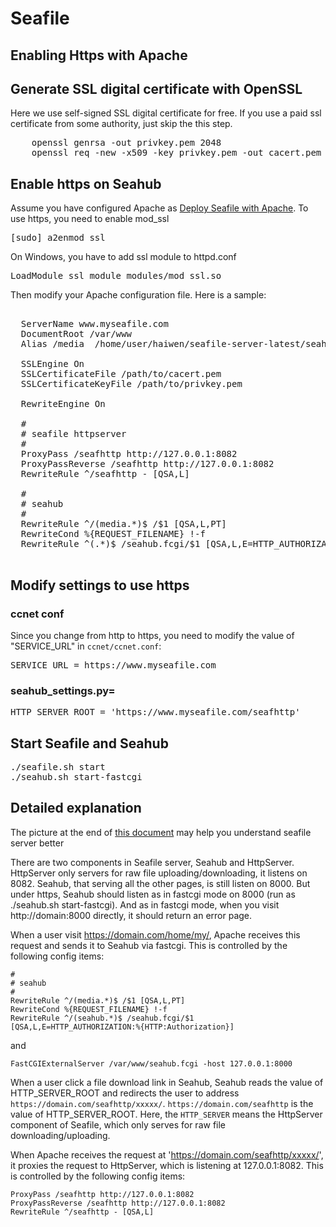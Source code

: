 # Seafile
## Enabling Https with Apache

## Generate SSL digital certificate with OpenSSL

Here we use self-signed SSL digital certificate for free. If you use a paid ssl certificate from some authority, just skip the this step.

<pre>
    openssl genrsa -out privkey.pem 2048
    openssl req -new -x509 -key privkey.pem -out cacert.pem -days 1095
</pre>

## Enable https on Seahub

Assume you have configured Apache as [Deploy Seafile with
Apache](deploy_with_apache.md). To use https, you need to enable mod_ssl

<pre>
[sudo] a2enmod ssl
</pre>

On Windows, you have to add ssl module to httpd.conf
<pre>
LoadModule ssl_module modules/mod_ssl.so
</pre>

Then modify your Apache configuration file. Here is a sample:

<pre>
<VirtualHost *:443>
  ServerName www.myseafile.com
  DocumentRoot /var/www
  Alias /media  /home/user/haiwen/seafile-server-latest/seahub/media

  SSLEngine On 
  SSLCertificateFile /path/to/cacert.pem
  SSLCertificateKeyFile /path/to/privkey.pem

  RewriteEngine On

  #
  # seafile httpserver
  #
  ProxyPass /seafhttp http://127.0.0.1:8082
  ProxyPassReverse /seafhttp http://127.0.0.1:8082
  RewriteRule ^/seafhttp - [QSA,L]

  #
  # seahub
  #
  RewriteRule ^/(media.*)$ /$1 [QSA,L,PT]
  RewriteCond %{REQUEST_FILENAME} !-f
  RewriteRule ^(.*)$ /seahub.fcgi/$1 [QSA,L,E=HTTP_AUTHORIZATION:%{HTTP:Authorization}]
</VirtualHost>
</pre>

## Modify settings to use https

### ccnet conf

Since you change from http to https, you need to modify the value of "SERVICE_URL" in <code>ccnet/ccnet.conf</code>:
<pre>
SERVICE_URL = https://www.myseafile.com
</pre>

### seahub_settings.py=

<pre>
HTTP_SERVER_ROOT = 'https://www.myseafile.com/seafhttp'
</pre>

## Start Seafile and Seahub

<pre>
./seafile.sh start
./seahub.sh start-fastcgi
</pre>


## Detailed explanation

The picture at the end of [this document](components.md) may help you understand seafile server better

There are two components in Seafile server, Seahub and HttpServer. HttpServer only servers for raw file uploading/downloading, it listens on 8082. Seahub, that serving all the other pages, is still listen on 8000. But under https, Seahub should listen as in fastcgi mode on 8000 (run as ./seahub.sh start-fastcgi). And as in fastcgi mode, when you visit  http://domain:8000 directly, it should return an error page. 

When a user visit https://domain.com/home/my/, Apache receives this request and sends it to Seahub via fastcgi. This is controlled by the following config items:

    #
    # seahub
    #
    RewriteRule ^/(media.*)$ /$1 [QSA,L,PT]
    RewriteCond %{REQUEST_FILENAME} !-f
    RewriteRule ^/(seahub.*)$ /seahub.fcgi/$1 [QSA,L,E=HTTP_AUTHORIZATION:%{HTTP:Authorization}]

and
   
    FastCGIExternalServer /var/www/seahub.fcgi -host 127.0.0.1:8000


When a user click a file download link in Seahub, Seahub reads the value of HTTP_SERVER_ROOT and redirects the user to address `https://domain.com/seafhttp/xxxxx/`. `https://domain.com/seafhttp` is the value of HTTP_SERVER_ROOT. Here, the `HTTP_SERVER` means the HttpServer component of Seafile, which only serves for raw file downloading/uploading. 

When Apache receives the request at 'https://domain.com/seafhttp/xxxxx/', it proxies the request to HttpServer, which is listening at 127.0.0.1:8082. This is controlled by the following config items:

    ProxyPass /seafhttp http://127.0.0.1:8082
    ProxyPassReverse /seafhttp http://127.0.0.1:8082
    RewriteRule ^/seafhttp - [QSA,L]
